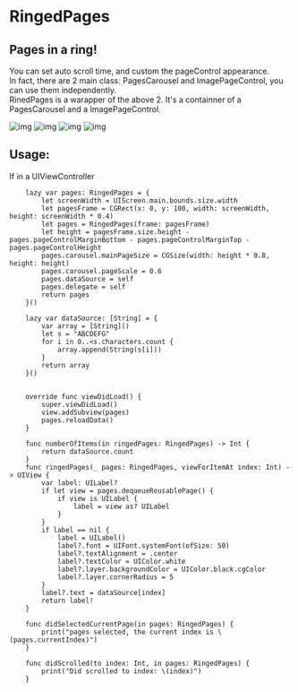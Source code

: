 # RingedPages
Pages in a ring!<br>
---
You can set auto scroll time, and custom the pageControl appearance.<br>
In fact, there are 2 main class: PagesCarousel and ImagePageControl, you can use them independently.<br>
RinedPages is a warapper of the above 2. It's a containner of a PagesCarousel and a ImagePageControl.

![img](https://github.com/DingHub/ScreenShots/blob/master/RPRingedPages/0.png)
![img](https://github.com/DingHub/ScreenShots/blob/master/RPRingedPages/1.png)
![img](https://github.com/DingHub/ScreenShots/blob/master/RPRingedPages/2.png)
![img](https://github.com/DingHub/ScreenShots/blob/master/RPRingedPages/3.png)

Usage:
---
If in a UIViewController
```
    lazy var pages: RingedPages = {
        let screenWidth = UIScreen.main.bounds.size.width
        let pagesFrame = CGRect(x: 0, y: 100, width: screenWidth, height: screenWidth * 0.4)
        let pages = RingedPages(frame: pagesFrame)
        let height = pagesFrame.size.height - pages.pageControlMarginBottom - pages.pageControlMarginTop - pages.pageControlHeight
        pages.carousel.mainPageSize = CGSize(width: height * 0.8, height: height)
        pages.carousel.pageScale = 0.6
        pages.dataSource = self
        pages.delegate = self
        return pages
    }()
    
    lazy var dataSource: [String] = {
        var array = [String]()
        let s = "ABCDEFG"
        for i in 0..<s.characters.count {
            array.append(String(s[i]))
        }
        return array
    }()
        
```
```
    override func viewDidLoad() {
        super.viewDidLoad()
        view.addSubview(pages)
        pages.reloadData()
    }
```
```
    func numberOfItems(in ringedPages: RingedPages) -> Int {
        return dataSource.count
    }
    func ringedPages(_ pages: RingedPages, viewForItemAt index: Int) -> UIView {
        var label: UILabel?
        if let view = pages.dequeueReusablePage() {
            if view is UILabel {
                label = view as? UILabel
            }
        }
        if label == nil {
            label = UILabel()
            label?.font = UIFont.systemFont(ofSize: 50)
            label?.textAlignment = .center
            label?.textColor = UIColor.white
            label?.layer.backgroundColor = UIColor.black.cgColor
            label?.layer.cornerRadius = 5
        }
        label?.text = dataSource[index]
        return label!
    }
    
    func didSelectedCurrentPage(in pages: RingedPages) {
        print("pages selected, the current index is \(pages.currentIndex)")
    }
    
    func didScrolled(to index: Int, in pages: RingedPages) {
        print("Did scrolled to index: \(index)")
    }

```
